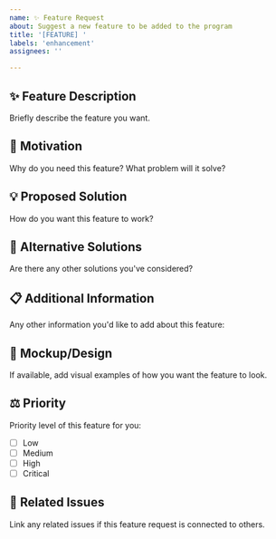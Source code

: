 ```yaml
---
name: ✨ Feature Request
about: Suggest a new feature to be added to the program
title: '[FEATURE] '
labels: 'enhancement'
assignees: ''

---
```


## ✨ Feature Description
Briefly describe the feature you want.

## 🎯 Motivation
Why do you need this feature? What problem will it solve?

## 💡 Proposed Solution
How do you want this feature to work?

## 🔄 Alternative Solutions
Are there any other solutions you've considered?

## 📋 Additional Information
Any other information you'd like to add about this feature:

## 🎨 Mockup/Design
If available, add visual examples of how you want the feature to look.

## ⚖️ Priority
Priority level of this feature for you:
- [ ] Low
- [ ] Medium
- [ ] High
- [ ] Critical

## 🔗 Related Issues
Link any related issues if this feature request is connected to others.